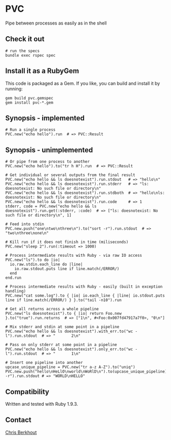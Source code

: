 # PVC

Pipe between processes as easily as in the shell

## Check it out

    # run the specs
    bundle exec rspec spec

## Install it as a RubyGem

This code is packaged as a Gem. If you like, you can build and install it by running:

    gem build pvc.gemspec
    gem install pvc-*.gem

## Synopsis - implemented

    # Run a single process
    PVC.new("echo hello").run  # => PVC::Result

## Synopsis - unimplemented

    # Or pipe from one process to another
    PVC.new("echo hello").to("tr h H").run  # => PVC::Result

    # Get individual or several outputs from the final result
    PVC.new("echo hello && ls doesnotexist").run.stdout   # => "hello\n"
    PVC.new("echo hello && ls doesnotexist").run.stderr   # => "ls: doesnotexist: No such file or directory\n"
    PVC.new("echo hello && ls doesnotexist").run.stdboth  # => "hello\nls: doesnotexist: No such file or directory\n"
    PVC.new("echo hello && ls doesnotexist").run.code     # => 1
    stderr, code = PVC.new("echo hello && ls doesnotexist").run.get(:stderr, :code)  # => ["ls: doesnotexist: No such file or directory\n", 1]

    # Feed into stdin
    PVC.new.push("one\ntwo\nthree\n").to("sort -r").run.stdout  # => "two\nthree\none\n"

    # Kill run if it does not finish in time (miliseconds)
    PVC.new("sleep 2").run(:timeout => 1000)

    # Process intermediate results with Ruby - via raw IO access
    PVC.new("ls").to do |io|
      io.raw.stdin.each_line do |line|
        io.raw.stdout.puts line if line.match(/ERROR/)
      end
    end.run

    # Process intermediate results with Ruby - easily (built in exception handling)
    PVC.new("cat some.log").to { |io| io.each_line { |line| io.stdout.puts line if line.match(/ERROR/) } }.to("tail -n10").run

    # Get all returns across a whole pipeline
    PVC.new("ls doesnotexist").to { |io| return Foo.new }.to("true").run.returns  # => ["1\n", #<Foo:0x007fd47917a7f0>, "0\n"]

    # Mix stderr and stdin at some point in a pipeline
    PVC.new("echo hello && ls doesnotexist").with_err.to("wc -l").run.stdout  # => "       2\n"

    # Pass on only stderr at some point in a pipeline
    PVC.new("echo hello && ls doesnotexist").only_err.to("wc -l").run.stdout  # => "       1\n"

    # Insert one pipeline into another
    upcase_unique_pipeline = PVC.new("tr a-z A-Z").to("uniq")
    PVC.new.push("hello\nHeLlO\nworld\nWoRlD\n").to(upcase_unique_pipeline).to("sort -r").run.stdout # => "WORLD\nHELLO"

## Compatibility

Written and tested with Ruby 1.9.3.

## Contact

[Chris Berkhout](http://chrisberkhout.com/about)

